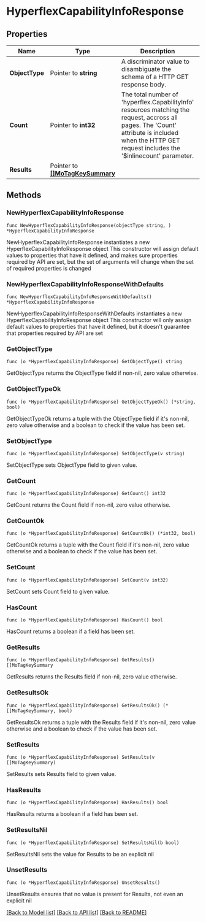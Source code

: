 # HyperflexCapabilityInfoResponse

## Properties

Name | Type | Description | Notes
------------ | ------------- | ------------- | -------------
**ObjectType** | Pointer to **string** | A discriminator value to disambiguate the schema of a HTTP GET response body. | 
**Count** | Pointer to **int32** | The total number of &#39;hyperflex.CapabilityInfo&#39; resources matching the request, accross all pages. The &#39;Count&#39; attribute is included when the HTTP GET request includes the &#39;$inlinecount&#39; parameter. | [optional] 
**Results** | Pointer to [**[]MoTagKeySummary**](MoTagKeySummary.md) |  | [optional] 

## Methods

### NewHyperflexCapabilityInfoResponse

`func NewHyperflexCapabilityInfoResponse(objectType string, ) *HyperflexCapabilityInfoResponse`

NewHyperflexCapabilityInfoResponse instantiates a new HyperflexCapabilityInfoResponse object
This constructor will assign default values to properties that have it defined,
and makes sure properties required by API are set, but the set of arguments
will change when the set of required properties is changed

### NewHyperflexCapabilityInfoResponseWithDefaults

`func NewHyperflexCapabilityInfoResponseWithDefaults() *HyperflexCapabilityInfoResponse`

NewHyperflexCapabilityInfoResponseWithDefaults instantiates a new HyperflexCapabilityInfoResponse object
This constructor will only assign default values to properties that have it defined,
but it doesn't guarantee that properties required by API are set

### GetObjectType

`func (o *HyperflexCapabilityInfoResponse) GetObjectType() string`

GetObjectType returns the ObjectType field if non-nil, zero value otherwise.

### GetObjectTypeOk

`func (o *HyperflexCapabilityInfoResponse) GetObjectTypeOk() (*string, bool)`

GetObjectTypeOk returns a tuple with the ObjectType field if it's non-nil, zero value otherwise
and a boolean to check if the value has been set.

### SetObjectType

`func (o *HyperflexCapabilityInfoResponse) SetObjectType(v string)`

SetObjectType sets ObjectType field to given value.


### GetCount

`func (o *HyperflexCapabilityInfoResponse) GetCount() int32`

GetCount returns the Count field if non-nil, zero value otherwise.

### GetCountOk

`func (o *HyperflexCapabilityInfoResponse) GetCountOk() (*int32, bool)`

GetCountOk returns a tuple with the Count field if it's non-nil, zero value otherwise
and a boolean to check if the value has been set.

### SetCount

`func (o *HyperflexCapabilityInfoResponse) SetCount(v int32)`

SetCount sets Count field to given value.

### HasCount

`func (o *HyperflexCapabilityInfoResponse) HasCount() bool`

HasCount returns a boolean if a field has been set.

### GetResults

`func (o *HyperflexCapabilityInfoResponse) GetResults() []MoTagKeySummary`

GetResults returns the Results field if non-nil, zero value otherwise.

### GetResultsOk

`func (o *HyperflexCapabilityInfoResponse) GetResultsOk() (*[]MoTagKeySummary, bool)`

GetResultsOk returns a tuple with the Results field if it's non-nil, zero value otherwise
and a boolean to check if the value has been set.

### SetResults

`func (o *HyperflexCapabilityInfoResponse) SetResults(v []MoTagKeySummary)`

SetResults sets Results field to given value.

### HasResults

`func (o *HyperflexCapabilityInfoResponse) HasResults() bool`

HasResults returns a boolean if a field has been set.

### SetResultsNil

`func (o *HyperflexCapabilityInfoResponse) SetResultsNil(b bool)`

 SetResultsNil sets the value for Results to be an explicit nil

### UnsetResults
`func (o *HyperflexCapabilityInfoResponse) UnsetResults()`

UnsetResults ensures that no value is present for Results, not even an explicit nil

[[Back to Model list]](../README.md#documentation-for-models) [[Back to API list]](../README.md#documentation-for-api-endpoints) [[Back to README]](../README.md)


